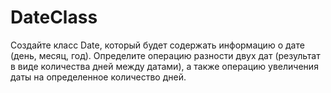 # DateClass
Создайте класс Date, который будет содержать информацию о дате (день, месяц, год). Определите операцию разности двух дат (результат в виде количества дней между датами), а также операцию увеличения даты на определенное количество дней.
